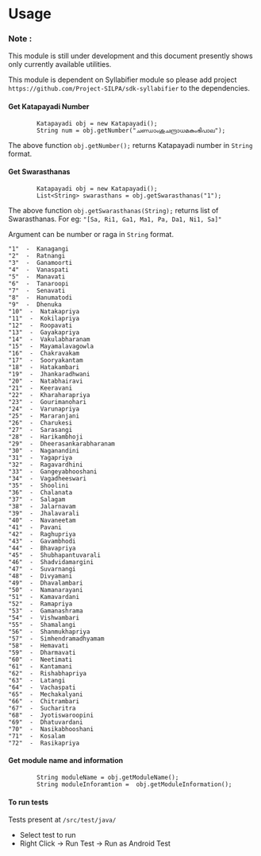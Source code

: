 Usage
=====

### Note :
This module is still under development and this document presently shows only currently available utilities.

This module is dependent on Syllabifier module so please add project `https://github.com/Project-SILPA/sdk-syllabifier`
to the dependencies. 

#### Get Katapayadi Number
```
        Katapayadi obj = new Katapayadi();
        String num = obj.getNumber("ചണ്ഡാംശുചന്ദ്രാധമകുംഭിപാല");
```
The above function `obj.getNumber();` returns Katapayadi number in `String` format.

#### Get Swarasthanas
```
        Katapayadi obj = new Katapayadi();
        List<String> swarasthans = obj.getSwarasthanas("1");
```
The above function `obj.getSwarasthanas(String);` returns list of Swarasthanas. For eg: `"[Sa, Ri1, Ga1, Ma1, Pa, Da1, Ni1, Sa]"`

Argument can be number or raga in `String` format.
 
 ```
 "1"  -  Kanagangi
 "2"  -  Ratnangi
 "3"  -  Ganamoorti
 "4"  -  Vanaspati
 "5"  -  Manavati
 "6"  -  Tanaroopi
 "7"  -  Senavati
 "8"  -  Hanumatodi
 "9"  -  Dhenuka
 "10"  -  Natakapriya
 "11"  -  Kokilapriya
 "12"  -  Roopavati
 "13"  -  Gayakapriya
 "14"  -  Vakulabharanam
 "15"  -  Mayamalavagowla
 "16"  -  Chakravakam
 "17"  -  Sooryakantam
 "18"  -  Hatakambari 
 "19"  -  Jhankaradhwani
 "20"  -  Natabhairavi
 "21"  -  Keeravani
 "22"  -  Kharaharapriya
 "23"  -  Gourimanohari
 "24"  -  Varunapriya
 "25"  -  Mararanjani
 "26"  -  Charukesi
 "27"  -  Sarasangi
 "28"  -  Harikambhoji
 "29"  -  Dheerasankarabharanam
 "30"  -  Naganandini
 "31"  -  Yagapriya
 "32"  -  Ragavardhini
 "33"  -  Gangeyabhooshani
 "34"  -  Vagadheeswari
 "35"  -  Shoolini
 "36"  -  Chalanata
 "37"  -  Salagam
 "38"  -  Jalarnavam
 "39"  -  Jhalavarali
 "40"  -  Navaneetam
 "41"  -  Pavani
 "42"  -  Raghupriya
 "43"  -  Gavambhodi
 "44"  -  Bhavapriya
 "45"  -  Shubhapantuvarali
 "46"  -  Shadvidamargini
 "47"  -  Suvarnangi
 "48"  -  Divyamani
 "49"  -  Dhavalambari
 "50"  -  Namanarayani
 "51"  -  Kamavardani
 "52"  -  Ramapriya
 "53"  -  Gamanashrama
 "54"  -  Vishwambari
 "55"  -  Shamalangi
 "56"  -  Shanmukhapriya
 "57"  -  Simhendramadhyamam
 "58"  -  Hemavati
 "59"  -  Dharmavati
 "60"  -  Neetimati
 "61"  -  Kantamani
 "62"  -  Rishabhapriya
 "63"  -  Latangi
 "64"  -  Vachaspati
 "65"  -  Mechakalyani
 "66"  -  Chitrambari
 "67"  -  Sucharitra
 "68"  -  Jyotiswaroopini
 "69"  -  Dhatuvardani
 "70"  -  Nasikabhooshani
 "71"  -  Kosalam
 "72"  -  Rasikapriya
 ```

#### Get module name and information
```
        String moduleName = obj.getModuleName();
        String moduleInforamtion =  obj.getModuleInformation();
```

#### To run tests
Tests present at `/src/test/java/`

  - Select test to run
  - Right Click -> Run Test -> Run as Android Test

